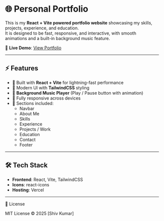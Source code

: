 # 🌐 Personal Portfolio  

This is my **React + Vite powered portfolio website** showcasing my skills, projects, experience, and education.  
It is designed to be fast, responsive, and interactive, with smooth animations and a built-in background music feature.  

🔗 **Live Demo**: [View Portfolio](https://portfolio-six-sigma-4s0gspf02f.vercel.app/)  

---

## ⚡ Features
- 🚀 Built with **React + Vite** for lightning-fast performance  
- 🎨 Modern UI with **TailwindCSS** styling  
- 🎵 **Background Music Player** (Play / Pause button with animation)  
- 📱 Fully responsive across devices  
- 📂 Sections included:  
  - Navbar  
  - About Me  
  - Skills  
  - Experience  
  - Projects / Work  
  - Education  
  - Contact  
  - Footer  

---

## 🛠️ Tech Stack
- **Frontend**: React, Vite, TailwindCSS  
- **Icons**: react-icons  
- **Hosting**: Vercel  

---

📜 License

MIT License © 2025 [Shiv Kumar]
